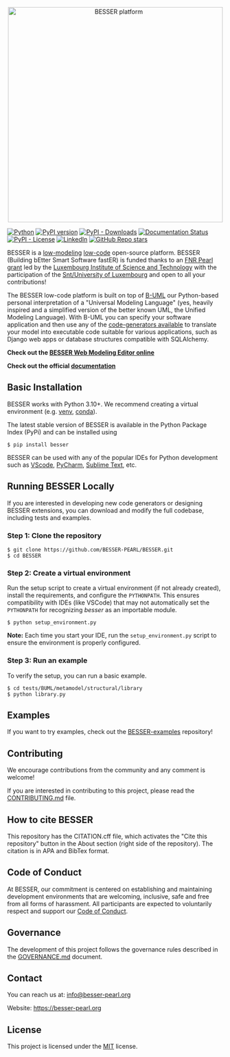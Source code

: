 <div align="center">
  <img src="./docs/source/_static/besser_logo_light.png" alt="BESSER platform" width="500"/>
</div>

[![Python](https://img.shields.io/badge/python-3.10%20%7C%203.11%20%7C%203.12-blue?logo=python&logoColor=gold)](https://pypi.org/project/besser/)
[![PyPI version](https://img.shields.io/pypi/v/besser?logo=pypi&logoColor=white)](https://pypi.org/project/besser/)
[![PyPI - Downloads](https://static.pepy.tech/badge/besser)](https://pypi.org/project/besser/)
[![Documentation Status](https://readthedocs.org/projects/besser/badge/?version=latest)](https://besser.readthedocs.io/en/latest/)
[![PyPI - License](https://img.shields.io/pypi/l/besser)](https://opensource.org/license/MIT)
[![LinkedIn](https://img.shields.io/badge/-LinkedIn-blue?logo=Linkedin&logoColor=white)](https://www.linkedin.com/company/besser-pearl)
[![GitHub Repo stars](https://img.shields.io/github/stars/besser-pearl/besser?style=social)](https://star-history.com/#besser-pearl/besser)

BESSER is a [low-modeling](https://modeling-languages.com/welcome-to-the-low-modeling-revolution/) [low-code](https://lowcode-book.com/) open-source platform. BESSER (Building bEtter Smart Software fastER) is funded thanks to an [FNR Pearl grant](https://modeling-languages.com/a-smart-low-code-platform-for-smart-software-in-luxembourg-goodbye-barcelona/) led by the [Luxembourg Institute of Science and Technology](https://www.list.lu/) with the participation of the [Snt/University of Luxembourg](https://www.uni.lu/snt-en/) and open to all your contributions!

The BESSER low-code platform is built on top of [B-UML](https://besser.readthedocs.io/en/latest/buml_language.html) our Python-based personal interpretation of a "Universal Modeling Language" (yes, heavily inspired and a simplified version of the better known UML, the Unified Modeling Language). 
With B-UML you can specify your software application and then use any of the [code-generators available](https://besser.readthedocs.io/en/latest/generators.html) to translate your model into executable code suitable for various applications, such as Django web apps or database structures compatible with SQLAlchemy.

**Check out the [BESSER Web Modeling Editor online](https://editor.besser-pearl.org/)**

**Check out the official [documentation](https://besser.readthedocs.io/en/latest/)**

## Basic Installation

BESSER works with Python 3.10+. We recommend creating a virtual environment (e.g. [venv](https://docs.python.org/3/tutorial/venv.html), [conda](https://docs.conda.io/en/latest/)).

The latest stable version of BESSER is available in the Python Package Index (PyPi) and can be installed using

    $ pip install besser

BESSER can be used with any of the popular IDEs for Python development such as [VScode](https://code.visualstudio.com/), [PyCharm](https://www.jetbrains.com/pycharm/), [Sublime Text](https://www.sublimetext.com/), etc.

## Running BESSER Locally

If you are interested in developing new code generators or designing BESSER extensions, you can download and modify the full codebase, including tests and examples.

### Step 1: Clone the repository

    $ git clone https://github.com/BESSER-PEARL/BESSER.git
    $ cd BESSER

### Step 2: Create a virtual environment

Run the setup script to create a virtual environment (if not already created), install the requirements, and configure the ``PYTHONPATH``. This ensures compatibility with IDEs (like VSCode) that may not automatically set the ``PYTHONPATH`` for recognizing *besser* as an importable module.

    $ python setup_environment.py

**Note:** Each time you start your IDE, run the `setup_environment.py` script to ensure the environment is properly configured.

### Step 3: Run an example

To verify the setup, you can run a basic example.

    $ cd tests/BUML/metamodel/structural/library
    $ python library.py

## Examples
If you want to try examples, check out the [BESSER-examples](https://github.com/BESSER-PEARL/BESSER-examples) repository!

## Contributing

We encourage contributions from the community and any comment is welcome!

If you are interested in contributing to this project, please read the [CONTRIBUTING.md](CONTRIBUTING.md) file.

## How to cite BESSER

This repository has the CITATION.cff file, which activates the "Cite this repository" button in the About section (right side of the repository). The citation is in APA and BibTex format.

## Code of Conduct

At BESSER, our commitment is centered on establishing and maintaining development environments that are welcoming, inclusive, safe and free from all forms of harassment. All participants are expected to voluntarily respect and support our [Code of Conduct](CODE_OF_CONDUCT.md).

## Governance

The development of this project follows the governance rules described in the [GOVERNANCE.md](GOVERNANCE.md) document.

## Contact
You can reach us at: [info@besser-pearl.org](mailto:info@besser-pearl-org)

Website: https://besser-pearl.org

## License

This project is licensed under the [MIT](https://mit-license.org/) license.
